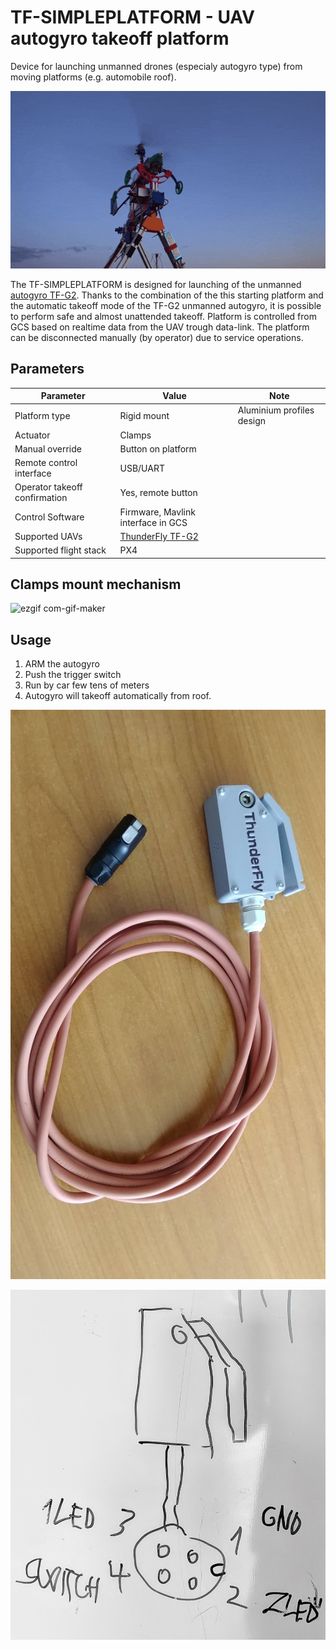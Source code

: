 # TF-SIMPLEPLATFORM - UAV autogyro takeoff platform

Device for launching unmanned drones (especialy autogyro type) from moving platforms (e.g. automobile roof).

![TF-SIMPLEPLATFORM with TF-G2 takeoff](doc/img/TF-G2_takeoff.gif)


The TF-SIMPLEPLATFORM is designed for launching of the unmanned [autogyro TF-G2](https://github.com/ThunderFly-aerospace/TF-G2/). Thanks to the combination of the this starting platform and the automatic takeoff mode of the TF-G2 unmanned autogyro, it is possible to perform safe and almost unattended takeoff. Platform is controlled from GCS based on realtime data from the UAV trough data-link. The platform can be disconnected manually (by operator) due to service operations.

## Parameters

| Parameter | Value | Note |
|----------|---------|----------|
| Platform type | Rigid mount | Aluminium profiles design |
| Actuator| Clamps | |
| Manual override | Button on platform | |
| Remote control interface | USB/UART | |
| Operator takeoff confirmation | Yes, remote button | |
| Control Software | Firmware, Mavlink interface in GCS | |
| Supported UAVs | [ThunderFly TF-G2](https://github.com/ThunderFly-aerospace/TF-G2) | |
| Supported flight stack | PX4 | |

## Clamps mount mechanism

![ezgif com-gif-maker](https://user-images.githubusercontent.com/33667517/145199846-9bce2bac-4c48-44a5-8a02-1203b1b1ec31.gif)

## Usage

  1. ARM the autogyro
  2. Push the trigger switch
  3. Run by car few tens of meters
  4. Autogyro will takeoff automatically from roof. 

![TF-SIMPLEPLATFORM trigger switch](doc/img/trigger_switch.jpg)

![TF-SIMPLEPLATFORM trigger switch connection](doc/img/zapojeni_tlacitka.jpg)
